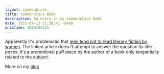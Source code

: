 ```yaml
---
layout: commonplace
title: Commonplace Book
description: An entry in my commonplace book
date: 2021-07-12 11:38:41 -0400
unixtime: 1626104321
---
```


Apparently it's problematic that [men tend not to read literary fiction by women][1]. The linked article doesn't attempt to answer the question its title poses; it's a promotional puff piece by the author of a book only tangentially related to the subject.

More on my [blog][2]

[1]: https://www.theguardian.com/books/2021/jul/09/why-do-so-few-men-read-books-by-women
[2]: /blog/2021/07/12/the-authority-gap/
